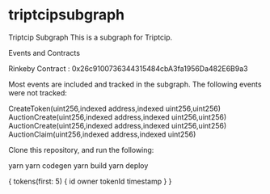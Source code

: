 # triptcipsubgraph

Triptcip Subgraph
This is a subgraph for Triptcip.

Events and Contracts

Rinkeby Contract : 0x26c9100736344315484cbA3fa1956Da482E6B9a3

Most events are included and tracked in the subgraph. The following events were not tracked:

CreateToken(uint256,indexed address,indexed uint256,uint256)
AuctionCreate(uint256,indexed address,indexed uint256,uint256)
AuctionCreate(uint256,indexed address,indexed uint256,uint256)
AuctionClaim(uint256,indexed address,indexed uint256)

Clone this repository, and run the following:

yarn 
yarn codegen 
yarn build 
yarn deploy 

{ 
  tokens(first: 5) { 
    id 
    owner 
    tokenId 
    timestamp 
  } 
}

